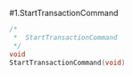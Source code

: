 #1.StartTransactionCommand

```cpp
/*
 *  StartTransactionCommand
 */
void
StartTransactionCommand(void)
```